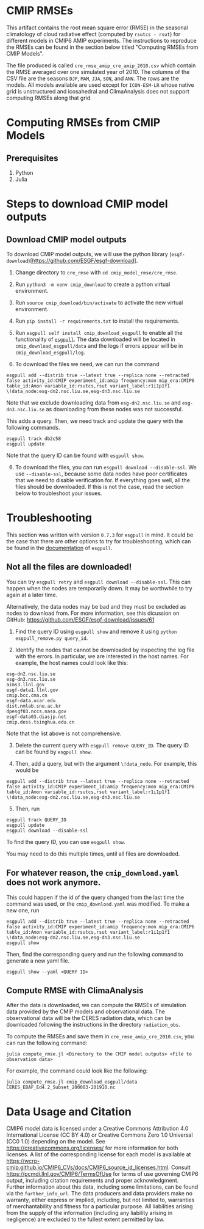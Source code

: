 # CMIP RMSEs

This artifact contains the root mean square error (RMSE) in the seasonal climatology of
cloud radiative effect (computed by `rsutcs - rsut`) for different models in CMIP6 AMIP
experiments. The instructions to reproduce the RMSEs can be found in the section below titled
"Computing RMSEs from CMIP Models".

The file produced is called `cre_rmse_amip_cre_amip_2010.csv` which contain the RMSE
averaged over one simulated year of 2010. The columns of the CSV file are the seasons `DJF`,
`MAM`, `JJA`, `SON`, and `ANN`. The rows are the models. All models available are used
except for `ICON-ESM-LR` whose native grid is unstructured and icosahedral and ClimaAnalysis
does not support computing RMSEs along that grid.

# Computing RMSEs from CMIP Models

## Prerequisites
1. Python
2. Julia

# Steps to download CMIP model outputs

## Download CMIP model outputs

To download CMIP model outputs, we will use the python library (`esgf-download`)[https://github.com/ESGF/esgf-download].

1. Change directory to `cre_rmse` with `cd cmip_model_rmse/cre_rmse`.

2. Run `python3 -m venv cmip_download` to create a python virtual environment.

2. Run `source cmip_download/bin/activate` to activate the new virtual environment.

3. Run `pip install -r requirements.txt` to install the requirements.

4. Run `esgpull self install cmip_download_esgpull` to enable all the functionality of [`esgpull`](https://esgf.github.io/esgf-download/). The data downloaded will be located in `cmip_download_esgpull/data` and the logs if errors appear will be in `cmip_download_esgpull/log`.

5. To download the files we need, we can run the command
```
esgpull add --distrib true --latest true --replica none --retracted false activity_id:CMIP experiment_id:amip frequency:mon mip_era:CMIP6 table_id:Amon variable_id:rsutcs,rsut variant_label:r1i1p1f1 \!data_node:esg-dn2.nsc.liu.se,esg-dn3.nsc.liu.se
```

Note that we exclude downloading data from `esg-dn2.nsc.liu.se` and `esg-dn3.nsc.liu.se` as
downloading from these nodes was not successful.

This adds a query. Then, we need track and update the query with the following commands.

```
esgpull track db2c58
esgpull update
```
Note that the query ID can be found with `esgpull show`.

6. To download the files, you can run `esgpull download --disable-ssl`. We use
`--disable-ssl`, because some data nodes have poor certificates that we need to disable
verification for. If everything goes well, all the files should be downloaded. If this is
not the case, read the section below to troubleshoot your issues.

# Troubleshooting

This section was written with version `0.7.3` for `esgpull` in mind. It could be the case
that there are other options to try for troubleshooting, which can be found in the
[documentation](https://esgf.github.io/esgf-download/) of `esgpull`.

## Not all the files are downloaded!

You can try `esgpull retry` and `esgpull download --disable-ssl`. This can happen when
the nodes are temporarily down. It may be worthwhile to try again at a later time.

Alternatively, the data nodes may be bad and they must be excluded as nodes to download
from. For more information, see this dicussion on GitHub:
https://github.com/ESGF/esgf-download/issues/61

1. Find the query ID using `esgpull show` and remove it using
`python esgpull_remove.py query_id`.

2. Identify the nodes that cannot be downloaded by inspecting the log file with the errors.
In particular, we are interested in the host names. For example, the host names could look
like this:

```
esg-dn2.nsc.liu.se
esg-dn3.nsc.liu.se
aims3.llnl.gov
esgf-data1.llnl.gov
cmip.bcc.cma.cn
esgf-data.ucar.edu
dist.nmlab.snu.ac.kr
dpesgf03.nccs.nasa.gov
esgf-data03.diasjp.net
cmip.dess.tsinghua.edu.cn
```

Note that the list above is not comprehensive.

3. Delete the current query with `esgpull remove QUERY_ID`. The query ID can be found by
`esgpull show`.

4. Then, add a query, but with the argument `\!data_node`. For example, this would be

```
esgpull add --distrib true --latest true --replica none --retracted false activity_id:CMIP experiment_id:amip frequency:mon mip_era:CMIP6 table_id:Amon variable_id:rsutcs,rsut variant_label:r1i1p1f1 \!data_node:esg-dn2.nsc.liu.se,esg-dn3.nsc.liu.se
```

5. Then, run

```
esgpull track QUERY_ID
esgpull update
esgpull download --disable-ssl
```

To find the query ID, you can use `esgpull show`.

You may need to do this multiple times, until all files are downloaded.

## For whatever reason, the `cmip_download.yaml` does not work anymore.

This could happen if the id of the query changed from the last time the command
was used, or the `cmip_download.yaml` was modified. To make a new one, run
```
esgpull add --distrib true --latest true --replica none --retracted false activity_id:CMIP experiment_id:amip frequency:mon mip_era:CMIP6 table_id:Amon variable_id:rsutcs,rsut variant_label:r1i1p1f1 \!data_node:esg-dn2.nsc.liu.se,esg-dn3.nsc.liu.se
esgpull show
```

Then, find the corresponding query and run the following command to generate a new yaml file.

```
esgpull show --yaml <QUERY ID>
```

## Compute RMSE with ClimaAnalysis

After the data is downloaded, we can compute the RMSEs of simulation data provided by the
CMIP models and observational data. The observational data will be the CERES radiation
data, which can be downloaded following the instructions in the directory `radiation_obs`.

To compute the RMSEs and save them in `cre_rmse_amip_cre_2010.csv`, you can run the
following command:

```
julia compute_rmse.jl <Directory to the CMIP model outputs> <File to observation data>
```

For example, the command could look like the following:

```
julia compute_rmse.jl cmip_download_esgpull/data CERES_EBAF_Ed4.2_Subset_200003-201910.nc
```

# Data Usage and Citation

CMIP6 model data is licensed under a Creative Commons Attribution 4.0 International License
(CC BY 4.0) or Creative Commons Zero 1.0 Universal (CC0 1.0) depending on the model. See
https://creativecommons.org/licenses/ for more information for both licenses. A list of the
corresponding license for each model is available at
https://wcrp-cmip.github.io/CMIP6_CVs/docs/CMIP6_source_id_licenses.html. Consult
https://pcmdi.llnl.gov/CMIP6/TermsOfUse for terms of use governing CMIP6 output, including
citation requirements and proper acknowledgment. Further information about this data,
including some limitations, can be found via the `further_info_url`. The data producers and
data providers make no warranty, either express or implied, including, but not limited to,
warranties of merchantability and fitness for a particular purpose. All liabilities arising
from the supply of the information (including any liability arising in negligence) are
excluded to the fullest extent permitted by law.

